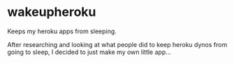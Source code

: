 # wakeupheroku
Keeps my heroku apps from sleeping. 

After researching and looking at what people did to keep heroku dynos from going to sleep, I decided to just make my own little app... 
